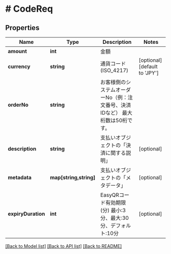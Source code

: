 # # CodeReq

## Properties

Name | Type | Description | Notes
------------ | ------------- | ------------- | -------------
**amount** | **int** | 金額 | 
**currency** | **string** | 通貨コード (ISO_4217) | [optional] [default to 'JPY']
**orderNo** | **string** | お客様側のシステムオーダーNo（例：注文番号、決済IDなど） 最大桁数は50桁です。 | 
**description** | **string** | 支払いオブジェクトの「決済に関する説明」 | [optional] 
**metadata** | **map[string,string]** | 支払いオブジェクトの「メタデータ」 | [optional] 
**expiryDuration** | **int** | EasyQRコード有効期限(分) 最小:3分、最大:30分、デフォルト:10分 | [optional] 

[[Back to Model list]](../../README.md#documentation-for-models) [[Back to API list]](../../README.md#documentation-for-api-endpoints) [[Back to README]](../../README.md)



